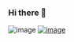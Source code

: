 ### Hi there 👋

<!--
**rodrigoms23/rodrigoms23** is a ✨ _special_ ✨ repository because its `README.md` (this file) appears on your GitHub profile.

Here are some ideas to get you started:

- 🔭 I’m currently working on ...
- 🌱 I’m currently learning ...
- 👯 I’m looking to collaborate on ...
- 🤔 I’m looking for help with ...
- 💬 Ask me about ...
- 📫 How to reach me: ...
- 😄 Pronouns: ...
- ⚡ Fun fact: ...
- linha 20 como colocar link para quando a pessoa clicar ir nele
-->
![image](https://img.shields.io/badge/C-00599C?style=for-the-badge&logo=c&logoColor=white)
[![image](https://img.shields.io/badge/Java-ED8B00?style=for-the-badge&logo=java&logoColor=white)](https://google.com)
